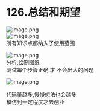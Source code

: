# 126.总结和期望

![image.png](https://cdn.nlark.com/yuque/0/2019/png/349894/1560419566750-c563f7c1-efbd-410c-a504-5b8f5ad36583.png#align=left&display=inline&height=215&name=image.png&originHeight=430&originWidth=241&size=68460&status=done&width=120.5)<br />![image.png](https://cdn.nlark.com/yuque/0/2019/png/349894/1560419573052-7a386d09-85ff-4184-9d7a-e6c78d0a2627.png#align=left&display=inline&height=57&name=image.png&originHeight=113&originWidth=189&size=13136&status=done&width=94.5)<br />所有知识点都纳入了使用范围

![image.png](https://cdn.nlark.com/yuque/0/2019/png/349894/1560419607772-d47fa321-c023-4fc2-b947-35520463ec30.png#align=left&display=inline&height=165&name=image.png&originHeight=330&originWidth=766&size=134210&status=done&width=383)<br />分析,绘制图纸<br />测试每个步骤正确,才 不会出大的问题

![image.png](https://cdn.nlark.com/yuque/0/2019/png/349894/1560419681455-f26b8d32-3491-4c1a-8fd0-550cc014707e.png#align=left&display=inline&height=227&name=image.png&originHeight=453&originWidth=809&size=230693&status=done&width=404.5)

代码量越多,慢慢想法也会越多<br />模仿到一定程度才去创业
